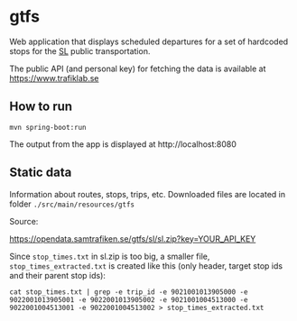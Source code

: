 # gtfs

Web application that displays scheduled departures
for a set of hardcoded stops for the [SL](https://sl.se) public transportation.

The public API (and personal key) for fetching the data is available at
https://www.trafiklab.se

## How to run

```
mvn spring-boot:run
```
The output from the app is displayed at http://localhost:8080

## Static data

Information about routes, stops, trips, etc.
Downloaded files are located in folder
`./src/main/resources/gtfs`

Source:

https://opendata.samtrafiken.se/gtfs/sl/sl.zip?key=YOUR_API_KEY

Since `stop_times.txt` in sl.zip is too big, a smaller
file, `stop_times_extracted.txt` is created like this
(only header, target stop ids and their parent stop ids):

```
cat stop_times.txt | grep -e trip_id -e 9021001013905000 -e 9022001013905001 -e 9022001013905002 -e 9021001004513000 -e 9022001004513001 -e 9022001004513002 > stop_times_extracted.txt
```
